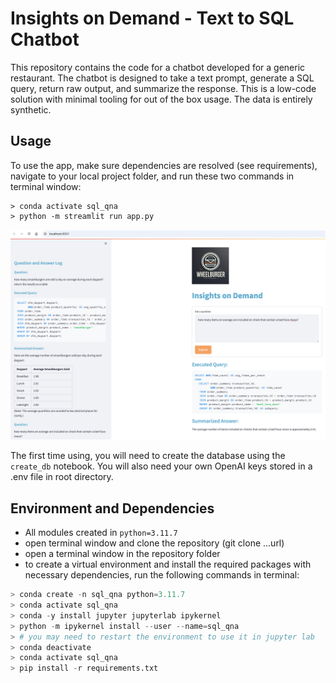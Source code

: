 # Insights on Demand - Text to SQL Chatbot

This repository contains the code for a chatbot developed for a generic restaurant. The chatbot is designed to take a text prompt, generate a SQL query, return raw output, and summarize the response. This is a low-code solution with minimal tooling for out of the box usage. The data is entirely synthetic.

## Usage

To use the app, make sure dependencies are resolved (see requirements), navigate to your local project folder, and run these two commands in terminal window:
```terminal
> conda activate sql_qna
> python -m streamlit run app.py
```

![examples](images/example-query.png)


The first time using, you will need to create the database using the `create_db` notebook. You will also need your own OpenAI keys stored in a .env file in root directory.

## Environment and Dependencies
- All modules created in `python=3.11.7`
- open terminal window and clone the repository (git clone ...url)
- open a terminal window in the repository folder
- to create a virtual environment and install the required packages with necessary dependencies, run the following commands in terminal:

```python
> conda create -n sql_qna python=3.11.7
> conda activate sql_qna
> conda -y install jupyter jupyterlab ipykernel
> python -m ipykernel install --user --name=sql_qna
> # you may need to restart the environment to use it in jupyter lab
> conda deactivate
> conda activate sql_qna
> pip install -r requirements.txt
```